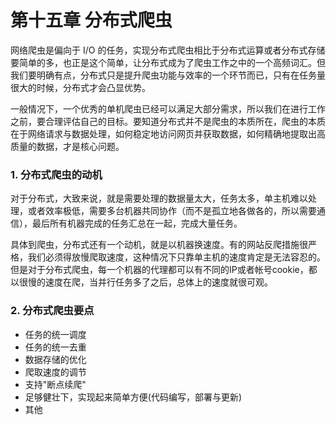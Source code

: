 # 第十五章 分布式爬虫

网络爬虫是偏向于 I/O 的任务，实现分布式爬虫相比于分布式运算或者分布式存储要简单的多，也正是这个简单，让分布式成为了爬虫工作之中的一个高频词汇。但我们要明确有点，分布式只是提升爬虫功能与效率的一个环节而已，只有在任务量很大的时候，分布式才会凸显优势。

一般情况下，一个优秀的单机爬虫已经可以满足大部分需求，所以我们在进行工作之前，要合理评估自己的目标。要知道分布式并不是爬虫的本质所在，爬虫的本质在于网络请求与数据处理，如何稳定地访问网页并获取数据，如何精确地提取出高质量的数据，才是核心问题。

### 1. 分布式爬虫的动机
对于分布式，大致来说，就是需要处理的数据量太大，任务太多，单主机难以处理，或者效率极低，需要多台机器共同协作（而不是孤立地各做各的，所以需要通信），最后所有机器完成的任务汇总在一起，完成大量任务。

具体到爬虫，分布式还有一个动机，就是以机器换速度。有的网站反爬措施很严格，我们必须得放慢爬取速度，这种情况下只靠单主机的速度肯定是无法容忍的。但是对于分布式爬虫，每一个机器的代理都可以有不同的IP或者帐号cookie，都以很慢的速度在爬，当并行任务多了之后，总体上的速度就很可观。

### 2. 分布式爬虫要点
* 任务的统一调度
* 任务的统一去重
* 数据存储的优化
* 爬取速度的调节
* 支持"断点续爬"
* 足够健壮下，实现起来简单方便(代码编写，部署与更新)
* 其他